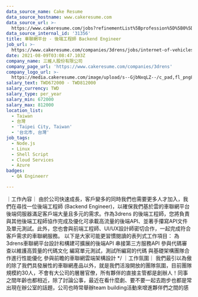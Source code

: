 ```yaml
---
data_source_name: Cake Resume
data_source_hostname: www.cakeresume.com
data_source_url: >-
  https://www.cakeresume.com/jobs?refinementList%5Bprofession%5D%5B0%5D=engineering_qa-engineer&refinementList%5Bsalary_currency%5D=TWD&range%5Bsalary_range%5D%5Bmin%5D=800096
data_source_internal_id: '31356'
title: 車聯網平台 - 後端工程師 Backend Engineer
job_url: >-
  https://www.cakeresume.com/companies/3drens/jobs/internet-of-vehicles-platform-backend-engineer
date: 2021-08-09T03:08:47.103Z
company_name: 三維人股份有限公司
company_page_url: 'https://www.cakeresume.com/companies/3drens'
company_logo_url: >-
  https://media.cakeresume.com/image/upload/s--GjbNxqLZ--/c_pad,fl_png8,h_200,w_200/v1586935769/g1ecahxyojewz5xdadrk.png
salary_text: TWD672000 - TWD812000
salary_currency: TWD
salary_type: per_year
salary_min: 672000
salary_max: 812000
location_list:
  - Taiwan
  - 台灣
  - 'Taipei City, Taiwan'
  - '台北市, 台灣'
job_tags:
  - Node.js
  - Linux
  - Shell Script
  - Cloud Services
  - Azure
badges:
  - QA Engineerr

---
```


｜工作內容｜ 由於公司快速成長，客戶變多的同時我們也需要更多人才加入，我們在尋找一位後端工程師 (Backend Engineer)，以確保我們基於雲的車聯網平台後端伺服器滿足客戶端大量且多元的需求。作為3drens 的後端工程師，您將負責與其他後端工程師協作完成及優化可承載高流量的後端API、並著手攥寫API文件及單元測試。此外，您也會與前端工程師、UI/UX設計師密切合作，一起完成符合客戶需求的車聯網服務。 以下是大家可能更習慣閱讀的表列式工作項目： 為3drens車聯網平台設計和構建可擴展的後端API 串接第三方服務API 參與代碼審查以維護高質量的代碼文化 編寫單元測試，測試所編寫的代碼 與基礎架構團隊合作進行性能優化 參與前瞻的車聯網雲端架構設計 */ ｜工作氛圍｜ 我們最引以為傲的除了我們具發展性的車聯網產品以外，就是我們活潑開放的團隊氛圍，目前團隊規模約30人，不會有大公司的層層官僚，所有夥伴的直接主管都是創辦人！同事之間年齡也都相近，除了討論公事，最近在看什麼劇、要不要一起去跑步也都是常出現在辦公室的話題，公司也時常舉辦team building活動來增進夥伴們之間的感